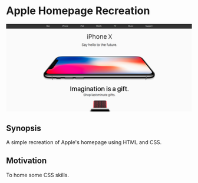 # Apple Homepage Recreation

![picture](img/img.PNG)


## Synopsis
A simple recreation of Apple's homepage using HTML and CSS. 

## Motivation
To home some CSS skills.



